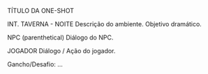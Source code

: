 TÍTULO DA ONE-SHOT

INT. TAVERNA - NOITE
Descrição do ambiente. Objetivo dramático.

NPC
(parenthetical)
Diálogo do NPC.

JOGADOR
Diálogo / Ação do jogador.

Gancho/Desafio: ...

